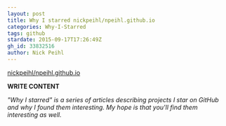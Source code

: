 ```yaml
---
layout: post
title: Why I starred nickpeihl/npeihl.github.io
categories: Why-I-Starred
tags: github
stardate: 2015-09-17T17:26:49Z
gh_id: 33832516
author: Nick Peihl
---
```


[nickpeihl/npeihl.github.io](star.repo.html_url)

**WRITE CONTENT**

*"Why I starred" is a series of articles describing projects I star on GitHub and why I found them interesting. My hope is that you'll find them interesting as well.*

